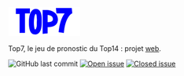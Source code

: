 ![Top7 Logo](/logo.png)

Top7, le jeu de pronostic du Top14 : projet [web](https://www.topseven.fr/).

![GitHub last commit](https://img.shields.io/github/last-commit/pylscblt/top7)
[![Open issue](https://img.shields.io/github/issues/pylscblt/top7)](https://github.com/pylscblt/top7/issues)
[![Closed issue](https://img.shields.io/github/issues-closed/pylscblt/top7)](https://github.com/pylscblt/top7/issues)


